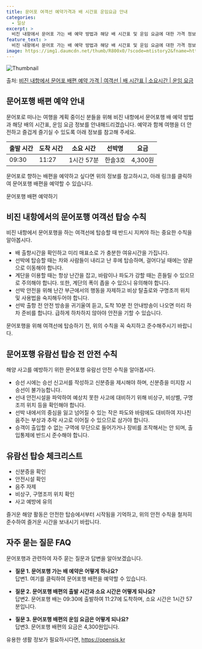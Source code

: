 ```yaml
---
title: 문어포 여객선 예약가격과 배 시간표 운임요금 안내
categories:
  - 일상
excerpt: >
  비진 내항에서 문어포 가는 배 예약 방법과 해당 배 시간표 및 운임 요금에 대한 가격 정보를 안내 드리겠습니다. 안전하고 재밋는 문어포행 여행을 위해 아래 정보 참고하시기 바랍니다. 문어포행 배편 예약하기 👈 클릭비진 내항에서 문어포행 배 시간표출발 시간도착 시간소요 시간선박명요금09:3011:271시간 57분한솔3호4,300원문어포행 배편 예약하기 👈 클릭비진 내항에서 문어포행 여객선 탑승 시 이용수칙비진 내항에서 문어포행을 하는 여객선에 탑승할 때 꼭 지켜야 하는 중요한 수칙을 알아봅시다. 1) 배 출항시간을 확인하고 미리 매표소로 출항시간을 확인하고 혼잡을 피하기 위해 미리 매표소로 가 충분한 여유시간을 가집니다. 2) 선박에 탑승하기 차와 사람들이 내리고 난 후 선박에 탑승합니다. 걸어다닐 때 양..
feature_text: >
  비진 내항에서 문어포 가는 배 예약 방법과 해당 배 시간표 및 운임 요금에 대한 가격 정보를 안내 드리겠습니다. 안전하고 재밋는 문어포행 여행을 위해 아래 정보 참고하시기 바랍니다. 문어포행 배편 예약하기 👈 클릭비진 내항에서 문어포행 배 시간표출발 시간도착 시간소요 시간선박명요금09:3011:271시간 57분한솔3호4,300원문어포행 배편 예약하기 👈 클릭비진 내항에서 문어포행 여객선 탑승 시 이용수칙비진 내항에서 문어포행을 하는 여객선에 탑승할 때 꼭 지켜야 하는 중요한 수칙을 알아봅시다. 1) 배 출항시간을 확인하고 미리 매표소로 출항시간을 확인하고 혼잡을 피하기 위해 미리 매표소로 가 충분한 여유시간을 가집니다. 2) 선박에 탑승하기 차와 사람들이 내리고 난 후 선박에 탑승합니다. 걸어다닐 때 양..
image: https://img1.daumcdn.net/thumb/R800x0/?scode=mtistory2&fname=https%3A%2F%2Fblog.kakaocdn.net%2Fdn%2FArSDQ%2FbtsHCP9THQz%2F7cRw8I2AU38MNF4DM8ScPk%2Fimg.webp
---
```


![Thumbnail](https://img1.daumcdn.net/thumb/R800x0/?scode=mtistory2&fname=https%3A%2F%2Fblog.kakaocdn.net%2Fdn%2FArSDQ%2FbtsHCP9THQz%2F7cRw8I2AU38MNF4DM8ScPk%2Fimg.webp)

<p>출처: <a href="https://opensis.kr/entry/%EB%B9%84%EC%A7%84-%EB%82%B4%ED%95%AD%EC%97%90%EC%84%9C-%EB%AC%B8%EC%96%B4%ED%8F%AC-%EB%B0%B0%ED%8E%B8-%EC%98%88%EC%95%BD-%EA%B0%80%EA%B2%A9-%EC%97%AC%EA%B0%9D%EC%84%A0-%EB%B0%B0-%EC%8B%9C%EA%B0%84%ED%91%9C-%EC%86%8C%EC%9A%94%EC%8B%9C%EA%B0%84-%EC%9A%B4%EC%9E%84-%EC%9A%94%EA%B8%88" rel="dofollow">비진 내항에서 문어포 배편 예약 가격 | 여객선 | 배 시간표 | 소요시간 | 운임 요금</a> </p>

## 문어포행 배편 예약 안내

문어포로 떠나는 여행을 계획 중이신 분들을 위해 비진 내항에서 문어포행 배 예약 방법과 해당 배의 시간표, 운임 요금 정보를
안내해드리겠습니다. 예약과 함께 여행을 더 안전하고 즐겁게 즐기실 수 있도록 아래 정보를 참고해 주세요.

출발 시간 | 도착 시간 | 소요 시간 | 선박명 | 요금  
---|---|---|---|---  
09:30 | 11:27 | 1시간 57분 | 한솔3호 | 4,300원  
  
문어포로 향하는 배편을 예약하고 싶다면 위의 정보를 참고하시고, 아래 링크를 클릭하여 문어포행 배편을 예약할 수 있습니다.

문어포행 배편 예약하기

## 비진 내항에서의 문어포행 여객선 탑승 수칙

비진 내항에서 문어포행을 하는 여객선에 탑승할 때 반드시 지켜야 하는 중요한 수칙을 알아봅시다.

  * 배 출항시간을 확인하고 미리 매표소로 가 충분한 여유시간을 가집니다.
  * 선박에 탑승할 때는 차와 사람들이 내리고 난 후에 탑승하며, 걸어다닐 때에는 양끝으로 이동해야 합니다.
  * 계단을 이용할 때는 항상 난간을 잡고, 바람이나 파도가 강할 때는 흔들릴 수 있으므로 주의해야 합니다. 또한, 계단의 폭이 좁을 수 있으니 유의해야 합니다.
  * 선박 안전을 위해 난간 부근에서의 행동을 자제하고 비상 탈출로와 구명조끼 위치 및 사용법을 숙지해두어야 합니다.
  * 선박 출항 전 안전 방송을 귀기울여 듣고, 도착 10분 전 안내방송이 나오면 미리 하차 준비를 합니다. 급하게 하차하지 않아야 안전을 기할 수 있습니다.

문어포행을 위해 여객선에 탑승하기 전, 위의 수칙을 꼭 숙지하고 준수해주시기 바랍니다.

## 문어포행 유람선 탑승 전 안전 수칙

해양 사고를 예방하기 위한 문어포행 유람선 안전 수칙을 알아봅시다.

  * 승선 시에는 승선 신고서를 작성하고 신분증을 제시해야 하며, 신분증을 미지참 시 승선이 불가능합니다.
  * 선내 안전시설을 파악하여 예상치 못한 사고에 대비하기 위해 비상구, 비상벨, 구명조끼 위치 등을 확인해야 합니다.
  * 선박 내에서의 중심을 잃고 넘어질 수 있는 작은 파도와 바람에도 대비하여 지나친 음주는 부상과 추락 사고로 이어질 수 있으므로 삼가야 합니다.
  * 승객이 출입할 수 없는 구역에 무단으로 들어가거나 장비를 조작해서는 안 되며, 출입통제에 반드시 준수해야 합니다.

유람선 탑승 체크리스트  
---  
  
  * 신분증을 확인
  * 안전시설 확인
  * 음주 자제
  * 비상구, 구명조끼 위치 확인
  * 사고 예방에 유의

  
  
즐거운 해양 활동은 안전한 탑승에서부터 시작됨을 기억하고, 위의 안전 수칙을 철저히 준수하여 즐거운 시간을 보내시기 바랍니다.

## 자주 묻는 질문 FAQ

문어포행과 관련하여 자주 묻는 질문과 답변을 알아보겠습니다.

  * **질문 1. 문어포행 가는 배 예약은 어떻게 하나요?**  
답변1. 여기를 클릭하여 문어포행 배편을 예약할 수 있습니다.

  * **질문 2. 문어포행 배편의 출발 시간과 소요 시간은 어떻게 되나요?**  
답변2. 문어포행 배는 09:30에 출발하여 11:27에 도착하며, 소요 시간은 1시간 57분입니다.

  * **질문 3. 문어포행 배편의 운임 요금은 어떻게 되나요?**  
답변3. 문어포행 배편의 요금은 4,300원입니다.



 

유용한 생활 정보가 필요하시다면, <a href="https://opensis.kr" rel="dofollow">https://opensis.kr</a>


